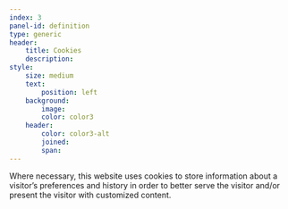```yaml
---
index: 3
panel-id: definition
type: generic
header:
    title: Cookies
    description:
style:
    size: medium
    text:
        position: left
    background:
        image:
        color: color3
    header:
        color: color3-alt
        joined:
        span:
---
```

<div class="inner">
    <p>Where necessary, this website uses cookies to store information about a visitor’s preferences and history in order to better serve the visitor and/or present the visitor with customized content.</p>
</div>
